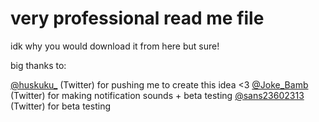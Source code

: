 very professional read me file
=
idk why you would download it from here but sure!


big thanks to:

[@huskuku_](https://twitter.com/huskuku_) (Twitter) for pushing me to create this idea <3
[@Joke_Bamb](https://twitter.com/Joke_Bamb) (Twitter) for making notification sounds + beta testing
[@sans23602313](https://twitter.com/sans23602313) (Twitter) for beta testing
